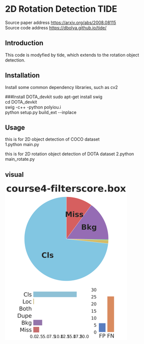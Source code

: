 # 2D Rotation Detection TIDE

Source paper address https://arxiv.org/abs/2008.08115   
Source code address https://dbolya.github.io/tide/  


## Introduction
This code is modyfied by tide, which extends to the rotation object detection.


## Installation

Install some common dependency libraries, such as cv2   
 
###Install DOTA_devkit
    sudo apt-get install swig  
    cd DOTA_devkit  
    swig -c++ -python polyiou.i  
    python setup.py build_ext --inplace


## Usage
this is for 2D object detection of COCO dataset   
1.python main.py    



this is for 2D rotation object detection of DOTA dataset
2.python main_rotate.py 


## visual
<img src="result/summary.png" alt="vis" style="zoom:50%;" />



